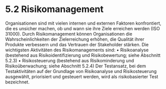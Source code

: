# 5.2 Risikomanagement

Organisationen sind mit vielen internen und externen Faktoren konfrontiert, die es unsicher
machen, ob und wann sie ihre Ziele erreichen werden (ISO 31000). Durch Risikomanagement
können Organisationen die Wahrscheinlichkeiten der Zielerreichung erhöhen, die Qualität
ihrer Produkte verbessern und das Vertrauen der Stakeholder stärken.
Die wichtigsten Aktivitäten des Risikomanagements sind:
• Risikoanalyse (bestehend aus Risikoidentifizierung und Risikobewertung; siehe
Abschnitt 5.2.3)
• Risikosteuerung (bestehend aus Risikominderung und Risikoüberwachung; siehe
Abschnitt 5.2.4)
Der Testansatz, bei dem Testaktivitäten auf der Grundlage von Risikoanalyse und
Risikosteuerung ausgewählt, priorisiert und gesteuert werden, wird als risikobasierter Test
bezeichnet.